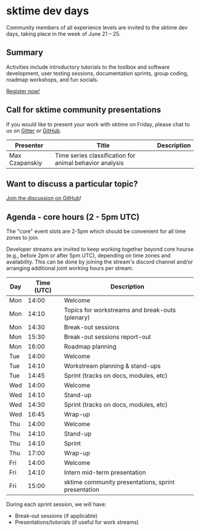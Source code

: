 # sktime dev days
Community members of all experience levels are invited to the sktime dev days, taking place in the week of June 21 – 25.

## Summary
Activities include introductory tutorials to the toolbox and software development, user testing sessions, documentation sprints, group coding, roadmap workshops, and fun socials. 

[Register now!](https://twitter.com/sktime_toolbox/status/1403751557951328258)

## Call for sktime community presentations
If you would like to present your work with sktime on Friday, please chat to us on [Gitter](https://gitter.im/sktime/community) or [GitHub](https://github.com/alan-turing-institute/sktime/discussions/919). 

| Presenter | Title | Description |
|---|---|---|
| Max Czapanskiy | Time series classification for animal behavior analysis | 

## Want to discuss a particular topic? 
[Join the discussion on GitHub](https://github.com/alan-turing-institute/sktime/discussions/919)!

## Agenda - core hours (2 - 5pm UTC)
The "core" event slots are 2-5pm which should be convenient for all time zones to join. 

Developer streams are invited to keep working together beyond core hourse (e.g., before 2pm or after 5pm UTC), depending on time zones and availability. This can be done by joining the stream's discord channel and/or arranging additional joint working hours per stream.

|Day | Time (UTC) | Description|
|---|---|---|
| Mon | 14:00 | Welcome |
| Mon | 14:10 | Topics for workstreams and break-outs (plenary) |
| Mon | 14:30 | Break-out sessions |
| Mon | 15:30 | Break-out sessions report-out |
| Mon | 16:00 | Roadmap planning |
| Tue | 14:00 | Welcome |
| Tue | 14:10 | Workstream planning & stand-ups | 
| Tue | 14:45 | Sprint (tracks on docs, modules, etc) |
| Wed | 14:00 | Welcome |
| Wed | 14:10 | Stand-up |
| Wed | 14:30 | Sprint (tracks on docs, modules, etc) |
| Wed | 16:45 | Wrap-up |
| Thu | 14:00 | Welcome |
| Thu | 14:10 | Stand-up |
| Thu | 14:10 | Sprint |
| Thu | 17:00 | Wrap-up |
| Fri | 14:00 | Welcome |
| Fri | 14:10 | Intern mid-term presentation |
| Fri | 15:00 | sktime community presentations, sprint presentation |

During each sprint session, we will have: 
* Break-out sessions (if applicable)
* Presentations/tutorials (if useful for work streams)
